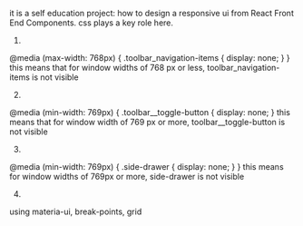 it is a self education project: how to design a responsive ui from React Front End 
Components. css plays a key role here.

1) 
@media (max-width: 768px) {
  .toolbar_navigation-items {
    display: none;
  }
}
this means that for window widths of 768 px or less, toolbar_navigation-items is not visible 

2) 
@media (min-width: 769px) {
  .toolbar__toggle-button {
    display: none;
  }
this means that for window width of 769 px or more, toolbar__toggle-button is not visible

3)
@media (min-width: 769px) {
    .side-drawer {
        display: none;
    }
}
this means for window widths  of 769px or more, side-drawer is not visible

4)
using materia-ui, break-points, grid 
<Grid item xs={6} sm={3}>





